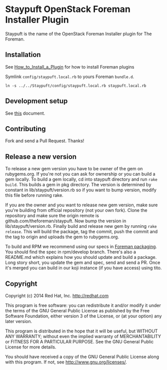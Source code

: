 # Staypuft OpenStack Foreman Installer Plugin

Staypuft is the name of the OpenStack Foreman Installer plugin for The Foreman.

## Installation

See [How_to_Install_a_Plugin](http://projects.theforeman.org/projects/foreman/wiki/How_to_Install_a_Plugin)
for how to install Foreman plugins

Symlink `config/staypuft.local.rb` to yours Foreman `bundle.d`.

    ln -s ../../Staypuft/config/staypuft.local.rb staypuft.local.rb

## Development setup

See [this](doc/setup.md) document.

## Contributing

Fork and send a Pull Request. Thanks!

## Release a new version

To release a new gem version you have to be owner of the gem on rubygems.org. 
If you're not you can ask for ownership or you can build a gem locally. To build 
a gem locally, cd into staypuft directory and run `rake build`. This builds
a gem in pkg directory. The version is determined by constant in lib/staypuft/version.rb 
so if you want to bump version, modify this file before running rake.

If you are the owner and you want to release new gem version, make sure you're building
from official repository (not your own fork). Clone the repository and make sure the origin
remote is github.com/theforeman/staypuft. Now bump the version in lib/staypuft/version.rb.
Finally build and release new gem by running `rake release`. This will build the package,
tag the commit, push the commit and the tag to origin and uploads the gem to rubygems.org.

To build and RPM we recommend using our specs in [Foreman packaging](https://github.com/theforeman/foreman-packaging).
You should find the spec in rpm/develop branch. There's also a README.md which explains
how you should update and build a package. Long story short, you update the gem and spec,
send and send a PR. Once it's merged you can build in our koji instance (if you have
access) using tito.

## Copyright

Copyright (c) 2014 Red Hat, Inc. http://redhat.com

This program is free software: you can redistribute it and/or modify
it under the terms of the GNU General Public License as published by
the Free Software Foundation, either version 3 of the License, or
(at your option) any later version.

This program is distributed in the hope that it will be useful,
but WITHOUT ANY WARRANTY; without even the implied warranty of
MERCHANTABILITY or FITNESS FOR A PARTICULAR PURPOSE.  See the
GNU General Public License for more details.

You should have received a copy of the GNU General Public License
along with this program.  If not, see <http://www.gnu.org/licenses/>.

